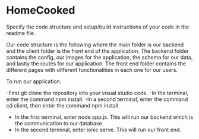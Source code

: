 # HomeCooked
Specify the code structure and setup/build instructions of your code in the readme file.

Our code structure is the following where the main folder is our backend and the client folder is the front end of the application. The backend folder contains the config, our images for the application, the schema for our data, and lastly the routes for our application. The front end folder contains the different pages with different functionalities in each one for our users.

To run our application.

-First git clone the repository into your visual studio code.
-In the terminal, enter the command npm install.
-In a second terminal, enter the command cd client, then enter the command npm install.
- In the first terminal, enter node app.js. This will run our backend which is the communication to our database.
- In the second terminal, enter ionic serve. This will run our front end.
